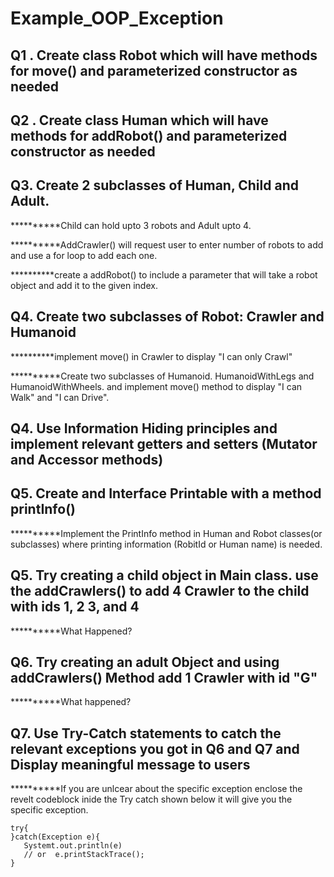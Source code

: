 # Example_OOP_Exception

 ## Q1 . Create class Robot which will have methods for move() and parameterized constructor as needed
 ## Q2 . Create class Human which will have methods for addRobot() and parameterized constructor as needed
 ## Q3. Create 2 subclasses of Human, Child and Adult.
 
 **********Child can hold upto 3 robots and Adult upto 4.
 
 **********AddCrawler() will request user to enter number of robots to add and use a for loop to add each one.
 
 **********create a addRobot() to include a parameter that will take a robot object and add it to the given index.
 
 ## Q4. Create two subclasses of Robot: Crawler and Humanoid
 
 **********implement move() in Crawler to display "I can only Crawl"
 
 **********Create two subclasses of Humanoid. HumanoidWithLegs and HumanoidWithWheels. and implement move() method to display "I can Walk" and "I can Drive".
 
 ## Q4. Use Information Hiding principles and implement relevant getters and setters (Mutator and Accessor methods)
 
 ## Q5. Create and Interface Printable with a method printInfo()
 
 **********Implement the PrintInfo method in Human and Robot classes(or subclasses) where printing information (RobitId or Human name) is needed.
 
 ## Q5. Try creating a child object in Main class. use the addCrawlers() to add 4 Crawler to the child with ids 1, 2 3, and 4
 
 **********What Happened?
 
 ## Q6. Try creating an adult Object and using addCrawlers() Method add 1 Crawler with id "G"
 
 **********What happened?
 
 ## Q7. Use Try-Catch statements to catch the relevant exceptions you got in Q6 and Q7 and Display meaningful message to users
 **********If you are unlcear about the specific exception enclose the revelt codeblock inide the Try catch shown below it will give you the specific exception.
 ```
 try{
 }catch(Exception e){
    Systemt.out.println(e)
    // or  e.printStackTrace(); 
 }
 ```
